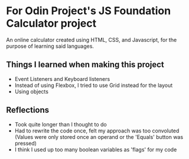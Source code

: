 # For Odin Project's JS Foundation Calculator project

An online calculator created using HTML, CSS, and Javascript, for the purpose of learning said languages.

## Things I learned when making this project
* Event Listeners and Keyboard listeners
* Instead of using Flexbox, I tried to use Grid instead for the layout
* Using objects

## Reflections
* Took quite longer than I thought to do
* Had to rewrite the code once, felt my approach was too convoluted (Values were only stored once an operand or the 'Equals' button was pressed)
* I think I used up too many boolean variables as 'flags' for my code